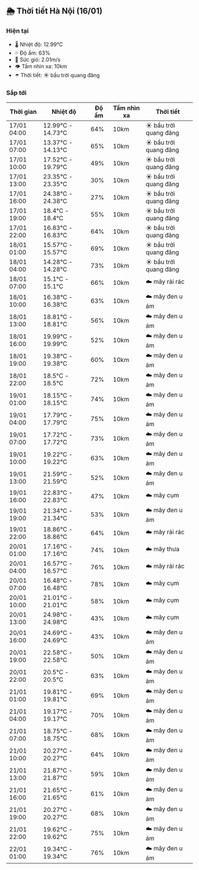 ## 🌦️ Thời tiết Hà Nội (16/01)

### Hiện tại

- 🌡️ Nhiệt độ: 12.99℃
- 💦 Độ ẩm: 63%
- 💨 Sức gió: 2.01m/s
- 👁️ Tầm nhìn xa: 10km
- ☂️ Thời tiết: ☀️ bầu trời quang đãng

### Sắp tới

| Thời gian | Nhiệt độ | Độ ẩm | Tầm nhìn xa | Thời tiết |
| --- | --- | --- | --- | --- |
| 17/01 04:00 | 12.99℃ - 14.73℃ | 64% | 10km | ☀️ bầu trời quang đãng |
| 17/01 07:00 | 13.37℃ - 14.13℃ | 65% | 10km | ☀️ bầu trời quang đãng |
| 17/01 10:00 | 17.52℃ - 19.79℃ | 49% | 10km | ☀️ bầu trời quang đãng |
| 17/01 13:00 | 23.35℃ - 23.35℃ | 30% | 10km | ☀️ bầu trời quang đãng |
| 17/01 16:00 | 24.38℃ - 24.38℃ | 27% | 10km | ☀️ bầu trời quang đãng |
| 17/01 19:00 | 18.4℃ - 18.4℃ | 55% | 10km | ☀️ bầu trời quang đãng |
| 17/01 22:00 | 16.83℃ - 16.83℃ | 64% | 10km | ☀️ bầu trời quang đãng |
| 18/01 01:00 | 15.57℃ - 15.57℃ | 69% | 10km | ☀️ bầu trời quang đãng |
| 18/01 04:00 | 14.28℃ - 14.28℃ | 73% | 10km | ☀️ bầu trời quang đãng |
| 18/01 07:00 | 15.1℃ - 15.1℃ | 66% | 10km | ☁️ mây rải rác |
| 18/01 10:00 | 16.38℃ - 16.38℃ | 63% | 10km | ☁️ mây đen u ám |
| 18/01 13:00 | 18.81℃ - 18.81℃ | 56% | 10km | ☁️ mây đen u ám |
| 18/01 16:00 | 19.99℃ - 19.99℃ | 52% | 10km | ☁️ mây đen u ám |
| 18/01 19:00 | 19.38℃ - 19.38℃ | 60% | 10km | ☁️ mây đen u ám |
| 18/01 22:00 | 18.5℃ - 18.5℃ | 72% | 10km | ☁️ mây đen u ám |
| 19/01 01:00 | 18.15℃ - 18.15℃ | 74% | 10km | ☁️ mây đen u ám |
| 19/01 04:00 | 17.79℃ - 17.79℃ | 75% | 10km | ☁️ mây đen u ám |
| 19/01 07:00 | 17.72℃ - 17.72℃ | 73% | 10km | ☁️ mây đen u ám |
| 19/01 10:00 | 19.22℃ - 19.22℃ | 63% | 10km | ☁️ mây đen u ám |
| 19/01 13:00 | 21.59℃ - 21.59℃ | 52% | 10km | ☁️ mây đen u ám |
| 19/01 16:00 | 22.83℃ - 22.83℃ | 47% | 10km | ☁️ mây cụm |
| 19/01 19:00 | 21.34℃ - 21.34℃ | 53% | 10km | ☁️ mây đen u ám |
| 19/01 22:00 | 18.86℃ - 18.86℃ | 64% | 10km | ☁️ mây rải rác |
| 20/01 01:00 | 17.16℃ - 17.16℃ | 74% | 10km | ☁️ mây thưa |
| 20/01 04:00 | 16.57℃ - 16.57℃ | 76% | 10km | ☁️ mây rải rác |
| 20/01 07:00 | 16.48℃ - 16.48℃ | 78% | 10km | ☁️ mây cụm |
| 20/01 10:00 | 21.01℃ - 21.01℃ | 58% | 10km | ☁️ mây cụm |
| 20/01 13:00 | 24.98℃ - 24.98℃ | 43% | 10km | ☁️ mây cụm |
| 20/01 16:00 | 24.69℃ - 24.69℃ | 43% | 10km | ☁️ mây đen u ám |
| 20/01 19:00 | 22.58℃ - 22.58℃ | 50% | 10km | ☁️ mây đen u ám |
| 20/01 22:00 | 20.5℃ - 20.5℃ | 63% | 10km | ☁️ mây đen u ám |
| 21/01 01:00 | 19.81℃ - 19.81℃ | 69% | 10km | ☁️ mây đen u ám |
| 21/01 04:00 | 19.17℃ - 19.17℃ | 70% | 10km | ☁️ mây đen u ám |
| 21/01 07:00 | 18.75℃ - 18.75℃ | 68% | 10km | ☁️ mây đen u ám |
| 21/01 10:00 | 20.27℃ - 20.27℃ | 64% | 10km | ☁️ mây đen u ám |
| 21/01 13:00 | 21.87℃ - 21.87℃ | 59% | 10km | ☁️ mây đen u ám |
| 21/01 16:00 | 21.65℃ - 21.65℃ | 61% | 10km | ☁️ mây đen u ám |
| 21/01 19:00 | 20.27℃ - 20.27℃ | 68% | 10km | ☁️ mây đen u ám |
| 21/01 22:00 | 19.62℃ - 19.62℃ | 75% | 10km | ☁️ mây đen u ám |
| 22/01 01:00 | 19.34℃ - 19.34℃ | 76% | 10km | ☁️ mây đen u ám |
